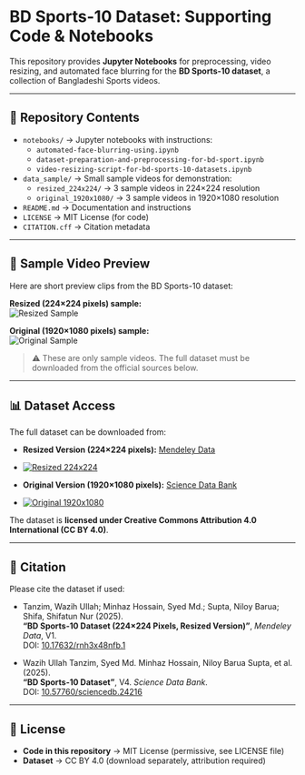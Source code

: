 # BD Sports-10 Dataset: Supporting Code & Notebooks

This repository provides **Jupyter Notebooks** for preprocessing, video resizing, and automated face blurring for the **BD Sports-10 dataset**, a collection of Bangladeshi Sports videos.

---

## 📂 Repository Contents
- `notebooks/` → Jupyter notebooks with instructions:
  - `automated-face-blurring-using.ipynb`
  - `dataset-preparation-and-preprocessing-for-bd-sport.ipynb`
  - `video-resizing-script-for-bd-sports-10-datasets.ipynb`
- `data_sample/` → Small sample videos for demonstration:
  - `resized_224x224/` → 3 sample videos in 224×224 resolution
  - `original_1920x1080/` → 3 sample videos in 1920×1080 resolution
- `README.md` → Documentation and instructions
- `LICENSE` → MIT License (for code)
- `CITATION.cff` → Citation metadata

---

## 🎥 Sample Video Preview
Here are short preview clips from the BD Sports-10 dataset:

**Resized (224×224 pixels) sample:**  
![Resized Sample](data_sample/resized_224x224/sample_video.gif)

**Original (1920×1080 pixels) sample:**  
![Original Sample](data_sample/original_1920x1080/sample_video.gif)

> ⚠️ These are only sample videos. The full dataset must be downloaded from the official sources below.

---

## 📊 Dataset Access
The full dataset can be downloaded from:

- **Resized Version (224×224 pixels):** [Mendeley Data](https://data.mendeley.com/datasets/rnh3x48nfb/1)
- [![Resized 224x224](https://img.shields.io/badge/Resized-224x224-blue)](https://data.mendeley.com/datasets/rnh3x48nfb/1)
  
- **Original Version (1920×1080 pixels):** [Science Data Bank](https://doi.org/10.57760/sciencedb.24216)
- [![Original 1920x1080](https://img.shields.io/badge/Original-1920x1080-green)](https://doi.org/10.57760/sciencedb.24216)

The dataset is **licensed under Creative Commons Attribution 4.0 International (CC BY 4.0)**.

---

## 📜 Citation
Please cite the dataset if used:

- Tanzim, Wazih Ullah; Minhaz Hossain, Syed Md.; Supta, Niloy Barua; Shifa, Shifatun Nur (2025).  
  **“BD Sports-10 Dataset (224×224 Pixels, Resized Version)”**, *Mendeley Data*, V1.  
  DOI: [10.17632/rnh3x48nfb.1](https://doi.org/10.17632/rnh3x48nfb.1)  

- Wazih Ullah Tanzim, Syed Md. Minhaz Hossain, Niloy Barua Supta, et al. (2025).  
  **“BD Sports-10 Dataset”**, V4. *Science Data Bank*.  
  DOI: [10.57760/sciencedb.24216](https://doi.org/10.57760/sciencedb.24216)  

---

## 📄 License

- **Code in this repository** → MIT License (permissive, see LICENSE file)  
- **Dataset** → CC BY 4.0 (download separately, attribution required)
